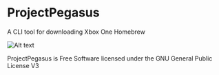 # ProjectPegasus
A CLI tool for downloading Xbox One Homebrew

![Alt text](  http://i.imgur.com/KzH9EoX.png "ProjectPegasus")




ProjectPegasus is Free Software licensed under the GNU General Public License V3
